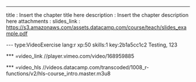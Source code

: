 ---
title       : Insert the chapter title here
description : Insert the chapter description here
attachments :
  slides_link : https://s3.amazonaws.com/assets.datacamp.com/course/teach/slides_example.pdf

--- type:VideoExercise lang:r xp:50 skills:1 key:2b1a5cc1c2
Testing, 123

*** =video_link //player.vimeo.com/video/168959885

*** =video_hls //videos.datacamp.com/transcoded/1008_r-functions/v2/hls-course_intro.master.m3u8
